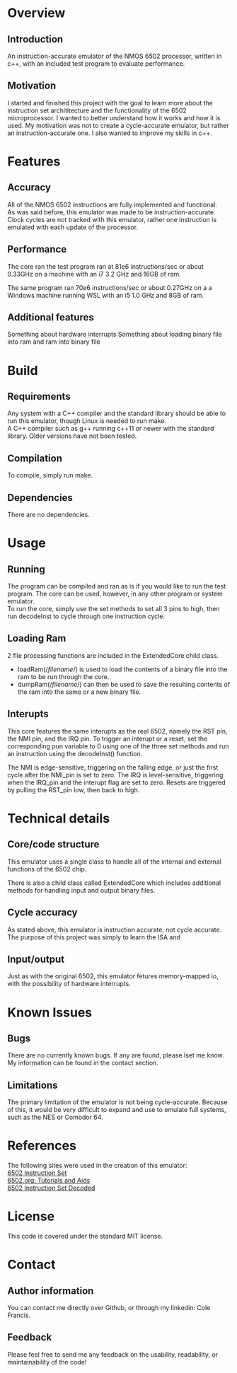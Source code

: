 # Overview

## Introduction
An instruction-accurate emulator of the NMOS 6502 processor, written in c++, with an included test program to evaluate performance.

## Motivation
I started and finished this project with the goal to learn more about the instruction set archititecture and the functionality of the 6502 microprocessor. I wanted to better understand how it works and how it is used. My motivation was not to create a cycle-accurate emulator, but rather an instruction-accurate one. I also wanted to improve my skills in c++.

# Features

## Accuracy
All of the NMOS 6502 instructions are fully
implemented and functional.  
As was said before, this emulator was made to be instruction-accurate.  Clock cycles are not tracked with this emulator, rather one instruction is emulated with
each update of the processor.

## Performance
The core ran the test program ran at 81e6 instructions/sec or about 0.33GHz on a machine with an i7 3.2 GHz and 16GB of ram. 

The same program ran 70e6 instructions/sec or about 0.27GHz on a a Windows machine running WSL with an i5 1.0 GHz and 8GB of ram.

## Additional features

Something about hardware interrupts
Something about loading binary file into ram and ram into binary file

# Build

## Requirements
Any system with a C++ compiler and the standard library should be able to run this emulator, though Linux is needed to run make.  
A C++ compiler such as g++ running c++11 or newer with the standard library. Older versions have not been tested.

## Compilation
To compile, simply run make.

## Dependencies
There are no dependencies.

# Usage

## Running
The program can be compiled and ran as is if you would like to run the test program. The core can be used, however, in any other program or system emulator.  
To run the core, simply use the set methods to set all 3 pins to high, then run decodeInst to cycle through one instruction cycle.

## Loading Ram
2 file processing functions are included in the ExtendedCore child class. 
* loadRam(/*filename*/) is used to load the contents of a binary file into the ram to be run through the core. 
* dumpRam(/*filename*/) can then be used to save the resulting contents of the ram into the same or a new binary file.

## Interupts
This core features the same interupts as the real 6502, namely the RST pin, the NMI pin, and the IRQ pin. To trigger an interupt or a reset, set the corresponding pun variable to 0 using one of the three set methods and run an instruction using the decodeInst() function.  

The NMI is edge-sensitive, triggering on the falling edge, or just the first cycle after the NMI_pin is set to zero. The IRQ is level-sensitive, triggering when the IRQ_pin and the interupt flag are set to zero. Resets are triggered by pulling the RST_pin low, then back to high.

# Technical details

## Core/code structure
This emulator uses a single class to handle all of the internal and external functions of the 6502 chip. 

There is also a child class called ExtendedCore which includes additional methods for handling input and output binary files.

## Cycle accuracy
As stated above, this emulator is instruction accurate, not cycle accurate. The purpose of this project was simply to learn the ISA and 

## Input/output
Just as with the original 6502, this emulator fetures memory-mapped io, with the possibility of hardware interrupts.

# Known Issues

## Bugs
There are no currently known bugs. If any are found, please lset me know. My information can be found in the contact section.

## Limitations
The primary limitation of the emulator is not being cycle-accurate. Because of this, it would be very difficult to expand and use to emulate full systems, such as the NES or Comodor 64.

# References
The following sites were used in the creation of this emulator:  
[6502 Instruction Set](https://www.masswerk.at/6502/6502_instruction_set.html)  
[6502.org: Tutorials and Aids](http://www.6502.org/tutorials/6502opcodes.html)  
[6502 Instruction Set Decoded](https://llx.com/Neil/a2/opcodes.html)

# License
This code is covered under the standard MIT license.

# Contact

## Author information
You can contact me directly over Github, or through my linkedin: Cole Francis.

## Feedback
Please feel free to send me any feedback on the usability, readability, or maintainability of the code!